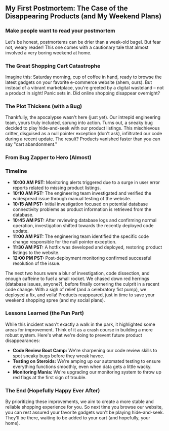 ## My First Postmortem: The Case of the Disappearing Products (and My Weekend Plans)

### Make people want to read your postmortem

Let's be honest, postmortems can be drier than a week-old bagel. But fear not, weary reader! This one comes with a cautionary tale that almost involved a very boring weekend at home. 

### The Great Shopping Cart Catastrophe

Imagine this: Saturday morning, cup of coffee in hand, ready to browse the latest gadgets on your favorite e-commerce website (ahem, ours). But instead of a vibrant marketplace, you're greeted by a digital wasteland – not a product in sight! Panic sets in. Did online shopping disappear overnight?  

### The Plot Thickens (with a Bug)

Thankfully, the apocalypse wasn't here (just yet). Our intrepid engineering team, yours truly included, sprung into action. Turns out, a sneaky bug decided to play hide-and-seek with our product listings.  This mischievous critter, disguised as a null pointer exception (don't ask), infiltrated our code during a recent update.  The result?  Products vanished faster than you can say "cart abandonment."

### From Bug Zapper to Hero (Almost)

### Timeline

* **10:00 AM PST:** Monitoring alerts triggered due to a surge in user error reports related to missing product listings.  
* **10:10 AM PST:**  The engineering team investigated and verified the widespread issue through manual testing of the website.
* **10:15 AM PST:** Initial investigation focused on potential database connectivity problems as product information is retrieved from the database.  
* **10:45 AM PST:**  After reviewing database logs and confirming normal operation, investigation shifted towards the recently deployed code update.
* **11:00 AM PST:** The engineering team identified the specific code change responsible for the null pointer exception. 
* **11:30 AM PST:** A hotfix was developed and deployed, restoring product listings to the website.
* **12:00 PM PST:**  Post-deployment monitoring confirmed successful resolution of the issue.

The next two hours were a blur of investigation, code dissection, and enough caffeine to fuel a small rocket.  We chased down red herrings (database issues, anyone?), before finally cornering the culprit in a recent code change.  With a sigh of relief (and a celebratory fist pump), we deployed a fix, and voila! Products reappeared, just in time to save your weekend shopping spree (and my social plans).

### Lessons Learned (the Fun Part)

While this incident wasn't exactly a walk in the park, it highlighted some areas for improvement. Think of it as a crash course in building a more robust system. Here's what we're doing to prevent future product disappearances:

* **Code Review Boot Camp:** We're sharpening our code review skills to spot sneaky bugs before they wreak havoc. 
* **Testing on Steroids:** We're amping up our automated testing to ensure everything functions smoothly, even when data gets a little wacky.
* **Monitoring Mania:** We're upgrading our monitoring system to throw up red flags at the first sign of trouble. 

### The End (Hopefully Happy Ever After)

By prioritizing these improvements, we aim to create a more stable and reliable shopping experience for you. So next time you browse our website, you can rest assured your favorite gadgets won't be playing hide-and-seek. They'll be there, waiting to be added to your cart (and hopefully, your home).
